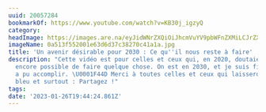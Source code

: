 ```yaml
---
uuid: 20057284
bookmarkOf: https://www.youtube.com/watch?v=KB30j_igzyQ
category:
headImage: https://images.are.na/eyJidWNrZXQiOiJhcmVuYV9pbWFnZXMiLCJrZXkiOiIyMDA1NzI4NC9vcmlnaW5hbF8wYTUxM2Y1NTIwMDFlNjNkNmQzN2MzODI3MGM0MWExYS5qcGciLCJlZGl0cyI6eyJyZXNpemUiOnsid2lkdGgiOjEyMDAsImhlaWdodCI6MTIwMCwiZml0IjoiaW5zaWRlIiwid2l0aG91dEVubGFyZ2VtZW50Ijp0cnVlfSwid2VicCI6eyJxdWFsaXR5Ijo5MH0sImpwZWciOnsicXVhbGl0eSI6OTB9LCJyb3RhdGUiOm51bGx9fQ==?bc=0
imageName: 0a513f552001e63d6d37c38270c41a1a.jpg
title: 'Un avenir désirable pour 2030 : Ce qu''il nous reste à faire'
description: "Cette vidéo est pour celles et ceux qui, en 2020, doutaient qu'il soit
  encore possible de faire quelque chose. On est en 2030, et je suis fier de ce qu'on
  a pu accomplir. \U0001F44D Merci à toutes celles et ceux qui laisseront un pouce
  bleu et surtout : Partagez !"
tags:
date: '2023-01-26T19:44:24.861Z'
---
```

